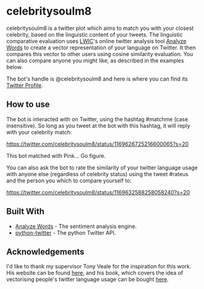 # celebritysoulm8

celebritysoulm8 is a twitter plot which aims to match you with your closest
celebrity, based on the linguistic content of your tweets. The linguistic
comparative evaluation uses [LWIC](http://liwc.wpengine.com/)'s online twitter
analysis tool [Analyze Words](https://analyzewords.com/) to create a vector
representation of your language on Twitter. It then compares this vector
to other users using cosine similarity evaluation. You can also compare anyone
you might like, as described in the examples below.

The bot's handle is @celebritysoulm8 and here is where you can find its
[Twitter Profile](https://twitter.com/celebritysoulm8).

## How to use

The bot is interacted with on Twitter, using the hashtag #matchme (case insensitive).
So long as you tweet at the bot with this hashtag, it will reply with your celebrity
match:

https://twitter.com/celebritysoulm8/status/1169626725216600065?s=20

This bot matched with Pink... Go figure.

You can also ask the bot to rate the similarity of your twitter language usage
with anyone else (regardless of celebrity status) using the tweet #rateus and
the person you which to compare yourself to:

https://twitter.com/celebritysoulm8/status/1169632588258058240?s=20

## Built With

* [Analyze Words](https://analyzewords.com/) - The sentiment analysis engine.
* [python-twitter](https://github.com/bear/python-twitter) - The python Twitter API.

## Acknowledgements

I'd like to thank my supervisor Tony Veale for the inspiration for this work.
His website can be found [here](http://afflatus.ucd.ie/), and his book, which
covers the idea of vectorising people's twitter language usage can be bought
[here](https://www.amazon.co.uk/Exploding-Creativity-Myth-Computational-Foundations/dp/1441181725/ref=sr_1_1?keywords=tony+veale&qid=1567622637&s=gateway&sr=8-1).
